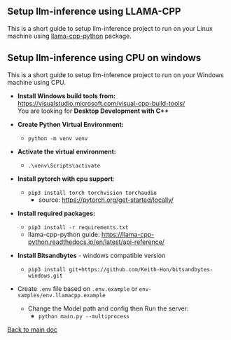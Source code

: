 ## Setup llm-inference using LLAMA-CPP 
This is a short guide to setup llm-inference project to run on your Linux machine using [llama-cpp-python](https://github.com/abetlen/llama-cpp-python) package.

## Setup llm-inference using CPU on windows
This is a short guide to setup llm-inference project to run on your Windows machine using CPU.

- **Install Windows build tools from:** \
https://visualstudio.microsoft.com/visual-cpp-build-tools/ \
You are looking for **Desktop Development with C++**
 

- **Create Python Virtual Environment:**
  - `python -m venv venv`


- **Activate the virtual environment:** 
  - `.\venv\Scripts\activate`


- **Install pytorch with cpu support**: 
  - `pip3 install torch torchvision torchaudio`
    - source: https://pytorch.org/get-started/locally/ 
   

- **Install required packages:** 
  - `pip3 install -r requirements.txt`
  - llama-cpp-python guide: https://llama-cpp-python.readthedocs.io/en/latest/api-reference/


- **Install Bitsandbytes** - windows compatible version 
  - `pip3 install git+https://github.com/Keith-Hon/bitsandbytes-windows.git`


- Create `.env` file based on `.env.example` or `env-samples/env.llamacpp.example`
  - Change the Model path and config then Run the server:
    - `python main.py --multiprocess`

[Back to main doc](../README.md)

